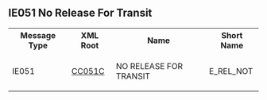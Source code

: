 ## IE051 No Release For Transit
<table cellspacing="0">
<tr>
<th>
   Message Type
  </th>
<th>
   XML Root
  </th>
<th>
   Name
  </th>
<th>
   Short Name
  </th>
</tr>
<tr>
<td>
<p class="s3">
    IE051
   </p>
</td>
<td>
<a href="https://github.com/hmrc/transit-movements-validator/tree/main/conf/v2_1/xsd/cc051c.xsd">
    CC051C
   </a>
</td>
<td>
<p class="s3">
    NO RELEASE FOR TRANSIT
   </p>
</td>
<td>
   E_REL_NOT
  </td>
</tr>
</table>
